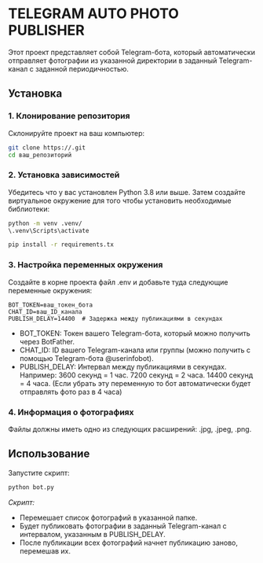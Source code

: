 # TELEGRAM AUTO PHOTO PUBLISHER
Этот проект представляет собой Telegram-бота, который автоматически отправляет фотографии из указанной директории в заданный Telegram-канал с заданной периодичностью.

## Установка

### 1. Клонирование репозитория
Склонируйте проект на ваш компьютер:

```bash
git clone https://.git
cd ваш_репозиторий
```

### 2. Установка зависимостей
Убедитесь что у вас установлен Python 3.8 или выше. Затем создайте виртуальное окружение для того чтобы установить необходимые библиотеки:

```bash
python -m venv .venv/
\.venv\Scripts\activate
```
```bash
pip install -r requirements.tx
```
### 3. Настройка переменных окружения
Создайте в корне проекта файл .env и добавьте туда следующие переменные окружения:

```env
BOT_TOKEN=ваш_токен_бота
CHAT_ID=ваш_ID_канала
PUBLISH_DELAY=14400  # Задержка между публикациями в секундах 
```
- BOT_TOKEN: Токен вашего Telegram-бота, который можно получить через BotFather.
- CHAT_ID: ID вашего Telegram-канала или группы (можно получить с помощью Telegram-бота @userinfobot).
- PUBLISH_DELAY: Интервал между публикациями в секундах. Например:
    3600 секунд = 1 час.
    7200 секунд = 2 часа.
    14400 секунд = 4 часа.
    (Если убрать эту переменную то бот автоматически будет отправлять фото раз в 4 часа)

### 4. Информация о фотографиях
Файлы должны иметь одно из следующих расширений: .jpg, .jpeg, .png.

## Использование
Запустите скрипт:

```bash
python bot.py
```

*Скрипт:*
- Перемешает список фотографий в указанной папке.
- Будет публиковать фотографии в заданный Telegram-канал с интервалом, указанным в PUBLISH_DELAY.
- После публикации всех фотографий начнет публикацию заново, перемешав их.

